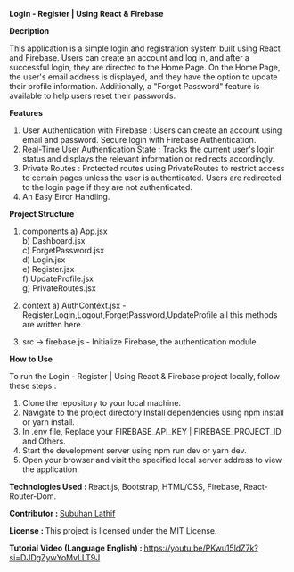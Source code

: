 <b>Login - Register | Using React & Firebase</b>

<b>Decription</b>

This application is a simple login and registration system built using React and Firebase. Users can create an account and log in, and after a successful login, they are directed to the Home Page. On the Home Page, the user's email address is displayed, and they have the option to update their profile information. Additionally, a "Forgot Password" feature is available to help users reset their passwords.

<b>Features</b>

1) User Authentication with Firebase :  Users can create an account using email and password. Secure login with Firebase Authentication.
2) Real-Time User Authentication State : Tracks the current user's login status and displays the relevant information or redirects accordingly.
3) Private Routes : Protected routes using PrivateRoutes to restrict access to certain pages unless the user is authenticated. Users are redirected to the login page if they are not authenticated.
4) An Easy Error Handling.

<b>Project Structure</b>
 
1) components
   a) App.jsx <br/>
   b) Dashboard.jsx <br/>
   c) ForgetPassword.jsx <br/>
   d) Login.jsx <br/>
   e) Register.jsx <br/>
   f) UpdateProfile.jsx <br/>
   g) PrivateRoutes.jsx <br/>

2) context
   a) AuthContext.jsx - Register,Login,Logout,ForgetPassword,UpdateProfile all this methods are written here.

3) src -> firebase.js - Initialize Firebase, the authentication module.

<b>How to Use</b>

To run the Login - Register | Using React & Firebase project locally, follow these steps :

1) Clone the repository to your local machine.
2) Navigate to the project directory Install dependencies using npm install or yarn install.
3) In .env file, Replace your FIREBASE_API_KEY | FIREBASE_PROJECT_ID and Others.
4) Start the development server using npm run dev or yarn dev.
5) Open your browser and visit the specified local server address to view the application.

<b>Technologies Used : </b> React.js, Bootstrap, HTML/CSS, Firebase, React-Router-Dom.

<b>Contributor : </b> <a href="https://subuhanbca.netlify.app/" target="_blank">Subuhan Lathif </a>

<b>License : </b> This project is licensed under the MIT License.

<b>Tutorial Video (Language English) : </b> <a href="https://youtu.be/PKwu15ldZ7k?si=DJDgZywYoMvLLT9J" target="_blank">https://youtu.be/PKwu15ldZ7k?si=DJDgZywYoMvLLT9J</a>

